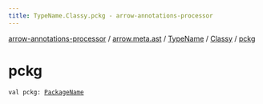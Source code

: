 ```yaml
---
title: TypeName.Classy.pckg - arrow-annotations-processor
---
```


[arrow-annotations-processor](../../../index.html) / [arrow.meta.ast](../../index.html) / [TypeName](../index.html) / [Classy](index.html) / [pckg](./pckg.html)

# pckg

`val pckg: `[`PackageName`](../../-package-name/index.html)
